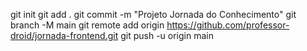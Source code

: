 git init
git add .
git commit -m "Projeto Jornada do Conhecimento"
git branch -M main
git remote add origin https://github.com/professor-droid/jornada-frontend.git
git push -u origin main
